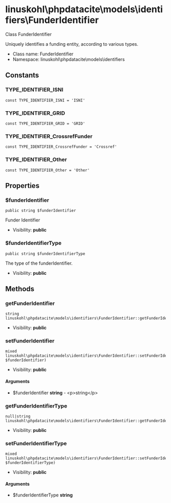 linuskohl\phpdatacite\models\identifiers\FunderIdentifier
===============

Class FunderIdentifier

Uniquely identifies a funding entity, according to various types.


* Class name: FunderIdentifier
* Namespace: linuskohl\phpdatacite\models\identifiers



Constants
----------


### TYPE_IDENTIFIER_ISNI

    const TYPE_IDENTIFIER_ISNI = 'ISNI'





### TYPE_IDENTIFIER_GRID

    const TYPE_IDENTIFIER_GRID = 'GRID'





### TYPE_IDENTIFIER_CrossrefFunder

    const TYPE_IDENTIFIER_CrossrefFunder = 'Crossref'





### TYPE_IDENTIFIER_Other

    const TYPE_IDENTIFIER_Other = 'Other'





Properties
----------


### $funderIdentifier

    public string $funderIdentifier

Funder Identifier



* Visibility: **public**


### $funderIdentifierType

    public string $funderIdentifierType

The type of the funderIdentifier.



* Visibility: **public**


Methods
-------


### getFunderIdentifier

    string linuskohl\phpdatacite\models\identifiers\FunderIdentifier::getFunderIdentifier()





* Visibility: **public**




### setFunderIdentifier

    mixed linuskohl\phpdatacite\models\identifiers\FunderIdentifier::setFunderIdentifier(string $funderIdentifier)





* Visibility: **public**


#### Arguments
* $funderIdentifier **string** - &lt;p&gt;string&lt;/p&gt;



### getFunderIdentifierType

    null|string linuskohl\phpdatacite\models\identifiers\FunderIdentifier::getFunderIdentifierType()





* Visibility: **public**




### setFunderIdentifierType

    mixed linuskohl\phpdatacite\models\identifiers\FunderIdentifier::setFunderIdentifierType(string $funderIdentifierType)





* Visibility: **public**


#### Arguments
* $funderIdentifierType **string**


